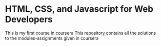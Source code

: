 # HTML, CSS, and Javascript for Web Developers
This is my first course in coursera
This repository contains all the solutions to the modules-assignments given in coursera
